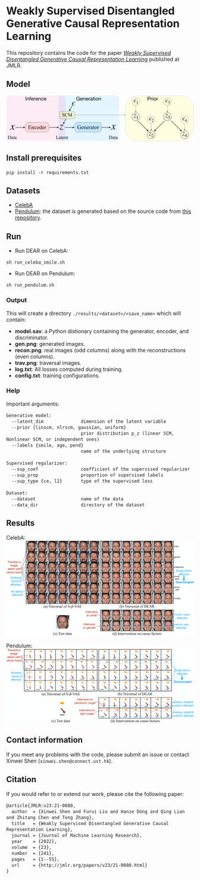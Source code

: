 # Weakly Supervised Disentangled Generative Causal Representation Learning

This repository contains the code for the paper [*Weakly Supervised Disentangled Generative Causal Representation Learning*](https://arxiv.org/abs/2010.02637) published at JMLR.

## Model
![alt text](./assets/model.png)

## Install prerequisites
```
pip install -r requirements.txt
```

## Datasets
- [CelebA](http://mmlab.ie.cuhk.edu.hk/projects/CelebA.html)
- [Pendulum](https://drive.google.com/file/d/1lcd4E4voxpPIbeGSjsJCkJteVUfJpprB/view?usp=sharing): the dataset is generated based on the source code from [this repository](https://github.com/huawei-noah/trustworthyAI/blob/master/research/CausalVAE/causal_data/pendulum.py).

## Run

- Run DEAR on CelebA:
```
sh run_celeba_smile.sh
```
- Run DEAR on Pendulum:
```
sh run_pendulum.sh
```


### Output
This will create a directory `./results/<dataset>/<save_name>` which will contain:

- **model.sav**: a Python distionary containing the generator, encoder, and discriminator.
- **gen.png**: generated images.
- **recon.png**: real images (odd columns) along with the reconstructions (even columns).
- **trav.png**: traversal images.  
- **log.txt**: All losses computed during training.
- **config.txt**: training configurations.

### Help
Important arguments:

```
Generative model:
  --latent_dim          	dimension of the latent variable
  --prior {linscm, nlrscm, gaussian, uniform}
                        	prior distribution p_z (linear SCM, Nonlinear SCM, or independent ones)
  --labels {smile, age, pend}
                        	name of the underlying structure
                     
Supervised regularizer:
  --sup_coef          		coefficient of the supervised regularizer
  --sup_prop          		proportion of supervised labels
  --sup_type {ce, l2}		type of the supervised loss

Dataset:
  --dataset          		name of the data
  --data_dir          		directory of the dataset
```

## Results

CelebA:
![alt text](./assets/trav_celeba_smile_cap_.png)

Pendulum:
![alt text](./assets/trav_pend_cap.png)


## Contact information
If you meet any problems with the code, please submit an issue or contact Xinwei Shen (`xinwei.shen@connect.ust.hk`).

## Citation
If you would refer to or extend our work, please cite the following paper:
```
@article{JMLR:v23:21-0080,
  author  = {Xinwei Shen and Furui Liu and Hanze Dong and Qing Lian and Zhitang Chen and Tong Zhang},
  title   = {Weakly Supervised Disentangled Generative Causal Representation Learning},
  journal = {Journal of Machine Learning Research},
  year    = {2022},
  volume  = {23},
  number  = {241},
  pages   = {1--55},
  url     = {http://jmlr.org/papers/v23/21-0080.html}
}
```

